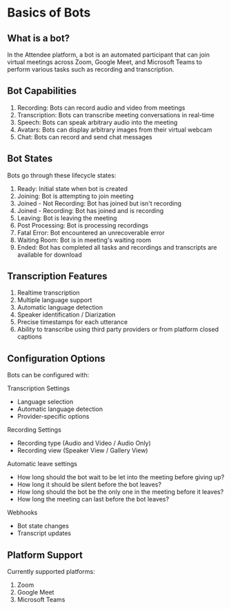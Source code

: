 # Basics of Bots

## What is a bot?
In the Attendee platform, a bot is an automated participant that can join virtual meetings across Zoom, Google Meet, and Microsoft Teams to perform various tasks such as recording and transcription.

## Bot Capabilities

1. Recording: Bots can record audio and video from meetings
2. Transcription: Bots can transcribe meeting conversations in real-time
3. Speech: Bots can speak arbitrary audio into the meeting
4. Avatars: Bots can display arbitrary images from their virtual webcam
5. Chat: Bots can record and send chat messages

## Bot States
Bots go through these lifecycle states:

1. Ready: Initial state when bot is created
2. Joining: Bot is attempting to join meeting
3. Joined - Not Recording: Bot has joined but isn't recording
4. Joined - Recording: Bot has joined and is recording
5. Leaving: Bot is leaving the meeting
6. Post Processing: Bot is processing recordings
7. Fatal Error: Bot encountered an unrecoverable error
8. Waiting Room: Bot is in meeting's waiting room
9. Ended: Bot has completed all tasks and recordings and transcripts are available for download

## Transcription Features

1. Realtime transcription
2. Multiple language support
3. Automatic language detection
4. Speaker identification / Diarization
5. Precise timestamps for each utterance
6. Ability to transcribe using third party providers or from platform closed captions

## Configuration Options
Bots can be configured with:

Transcription Settings
   - Language selection
   - Automatic language detection
   - Provider-specific options

Recording Settings
   - Recording type (Audio and Video / Audio Only)
   - Recording view (Speaker View / Gallery View)

Automatic leave settings
   - How long should the bot wait to be let into the meeting before giving up?
   - How long it should be silent before the bot leaves?
   - How long should the bot be the only one in the meeting before it leaves?
   - How long the meeting can last before the bot leaves?

Webhooks
   - Bot state changes
   - Transcript updates

## Platform Support
Currently supported platforms:
1. Zoom
2. Google Meet
3. Microsoft Teams